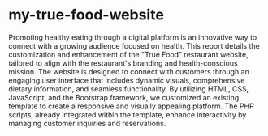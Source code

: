 # my-true-food-website
Promoting healthy eating through a digital platform is an innovative way to connect with a growing audience focused on health. This report details the customization and enhancement of the "True Food" restaurant website, tailored to align with the restaurant's branding and health-conscious mission. The website is designed to connect with customers through an engaging user interface that includes dynamic visuals, comprehensive dietary information, and seamless functionality. By utilizing HTML, CSS, JavaScript, and the Bootstrap framework, we customized an existing template to create a responsive and visually appealing platform. The PHP scripts, already integrated within the template, enhance interactivity by managing customer inquiries and reservations.
